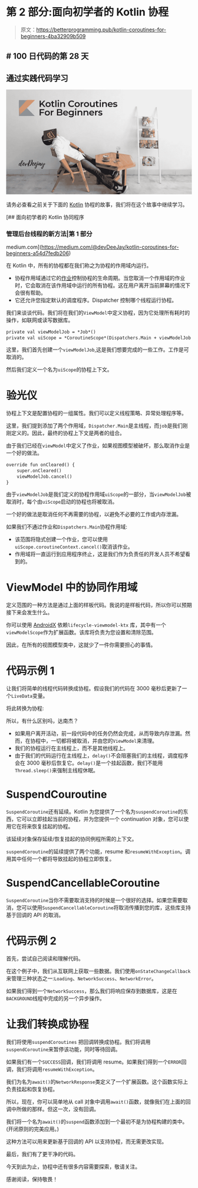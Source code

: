 # 第 2 部分:面向初学者的 Kotlin 协程

> 原文：<https://betterprogramming.pub/kotlin-coroutines-for-beginners-4ba32909b509>

## # 100 日代码的第 28 天

## 通过实践代码学习

![](img/6a9685b6f2f2192e2cf71e956598cfd3.png)

请务必查看之前关于下面的 [Kotlin](https://kotlinlang.org/) 协程的故事，我们将在这个故事中继续学习。

[](https://medium.com/@devDeeJay/kotlin-coroutines-for-beginners-a54d7fedb206) [## 面向初学者的 Kotlin 协同程序

### 管理后台线程的新方法|第 1 部分

medium.com](https://medium.com/@devDeeJay/kotlin-coroutines-for-beginners-a54d7fedb206) 

在 Kotlin 中，所有的协程都在我们称之为协程的作用域内运行。

*   协程作用域通过它的[作业](https://kotlin.github.io/kotlinx.coroutines/kotlinx-coroutines-core/kotlinx.coroutines/-job/)控制协程的生命周期。当您取消一个作用域的作业时，它会取消在该作用域中运行的所有协程。这在用户离开当前屏幕的情况下会很有帮助。
*   它还允许您指定默认的调度程序。Dispatcher 控制哪个线程运行协程。

我们来谈谈代码。我们将在我们的`ViewModel`中定义协程，因为它处理所有耗时的操作，如联网或读写数据库。

```
private val viewModelJob = *Job*()
private val uiScope = *CoroutineScope*(Dispatchers.Main + viewModelJob
```

这里，我们首先创建一个`viewModelJob`,这是我们想要完成的一些工作。工作是可取消的。

然后我们定义一个名为`uiScope`的协程上下文。

# 验光仪

协程上下文是配置协程的一组属性。我们可以定义线程策略、异常处理程序等。

这里，我们提到添加了两个作用域，`Dispatcher.Main`是主线程，而`job`是我们刚刚定义的。因此，最终的协程上下文是两者的组合。

由于我们已经在`viewModel`中定义了作业，如果视图模型被破坏，那么取消作业是一个好的做法。

```
override fun onCleared() {
    super.onCleared()
    viewModelJob.cancel()
}
```

由于`viewModelJob`是我们定义的协程作用域`uiScope`的一部分，当`viewModelJob`被取消时，每个由`uiScope`启动的协程也将被取消。

一个好的做法是取消任何不再需要的协程，以避免不必要的工作或内存泄漏。

如果我们不通过作业和`Dispatchers.Main`协程作用域:

*   该范围将隐式创建一个作业，您可以使用`uiScope.coroutineContext.cancel()`取消该作业。
*   作用域将一直运行到应用程序终止，这是我们作为负责任的开发人员不希望看到的。

# ViewModel 中的协同作用域

定义范围的一种方法是通过上面的样板代码。我说的是样板代码，所以你可以预期接下来会发生什么。

你可以使用 [AndroidX](https://developer.android.com/jetpack/androidx) 依赖`lifecycle-viewmodel-ktx` 库，其中有一个`viewModelScope`作为扩展函数。该库将负责为您设置和清除范围。

因此，在所有的视图模型类中，这就少了一件你需要担心的事情。

# 代码示例 1

让我们将简单的线程代码转换成协程。假设我们的代码在 3000 毫秒后更新了一个`LiveData`变量。

将此转换为协程:

所以，有什么区别吗，达南杰？

*   如果用户离开活动，前一段代码中的任务仍然会完成，从而导致内存泄漏。然而，在协程中，一切都将被取消，并由您的`ViewModel`来清理。
*   我们的协程运行在主线程上，而不是其他线程上。
*   由于我们的代码运行在主线程上，`delay()`不会阻塞我们的主线程，调度程序会在 3000 毫秒后恢复它。`delay()`是一个挂起函数，我们不能用`Thread.sleep()`来强制主线程休眠。

# SuspendCouroutine

`SuspendCoroutine`还有延续。Kotlin 为您提供了一个名为`suspendCoroutine`的东西，它可以立即挂起当前的协程，并为您提供一个 continuation 对象，您可以使用它在将来恢复挂起的协程。

该延续对象保存延续/恢复挂起的协同例程所需的上下文。

`suspendCoroutine`的延续提供了两个功能，resume 和`resumeWithException`。调用其中任何一个都将导致挂起的协程立即恢复。

# SuspendCancellableCoroutine

`SuspendCoroutine`当你不需要取消支持的时候是一个很好的选择。如果您需要取消，您可以使用`SuspendCancellableCoroutine`将取消传播到您的库，这些库支持基于回调的 API 的取消。

# 代码示例 2

首先，尝试自己阅读和理解代码。

在这个例子中，我们从互联网上获取一些数据。我们使用`onStateChangeCallback`来管理三种状态之一:`Loading`、`NetworkSuccess`、`NetworkError`。

如果我们得到一个`NetworkSuccess`，那么我们将响应保存到数据库，这是在`BACKGROUND`线程中完成的另一个异步操作。

# **让我们转换成协程**

我们将使用`suspendCoroutines` 把回调转换成协程。我们将调用`suspendCoroutine`来暂停该功能，同时等待回调。

如果我们有一个`SUCCESS`回调，我们将调用 resume。如果我们得到一个`ERROR`回调，我们将调用`resumeWithException`。

我们为名为`await()`的`NetworkResponse`类定义了一个扩展函数。这个函数实际上负责挂起和恢复协程。

所以，现在，你可以简单地从 call 对象中调用`await()`函数，就像我们在上面的回调中所做的那样。但这一次，没有回调。

我们将一个名为`await()`的`suspend`函数添加到一个最初不是为协程构建的类中。(开闭原则的完美应用。)

这种方法可以用来更新基于回调的 API 以支持协程，而无需更改实现。

最后，我们有了更干净的代码。

今天到此为止，协程中还有很多内容需要探索，敬请关注。

感谢阅读，保持敬畏！